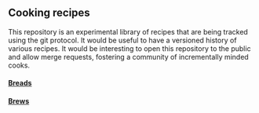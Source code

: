 ## Cooking recipes

This repository is an experimental library of recipes that are being tracked using the git protocol. It would be useful to have a versioned history of various recipes. It would be interesting to open this repository to the public and allow merge requests, fostering a community of incrementally minded cooks.

#### [Breads](breads/README.md)

#### [Brews](brews/README.md)